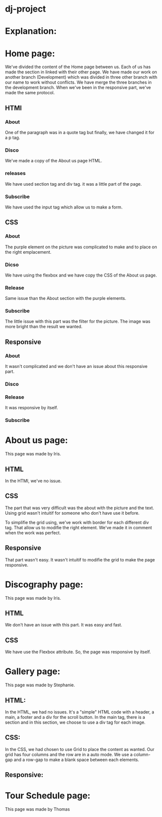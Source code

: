 # dj-project
Explanation:
============

Home page:
============
We've divided the content of the Home page between us. Each of us has made the section in linked with their other page. 
We have made our work on another branch (Development) which was divided in three other branch with our name to work without conflicts.
We have merge the three branches in the development branch. 
When we've been in the responsive part, we've made the same protocol.

HTMl
-----
### About
One of the paragraph was in a quote tag but finally, we have changed it for a p tag.

### Disco
We've made a copy of the About us page HTML.

### releases
We have used section tag and div tag. it was a little part of the page.

### Subscribe
We have used the input tag which allow us to make a form.

CSS
----
### About
The purple element on the picture was complicated to make and to place on the right emplacement. 

### Dicso
We have using the flexbox and we have copy the CSS of the About us page. 

### Release
Same issue than the About section with the purple elements.

### Subscribe
The little issue with this part was the filter for the picture. The image was more bright than the result we wanted.

Responsive
----------
### About
It wasn't complicated and we don't have an issue about this responsive part. 
### Disco
### Release
It was responsive by itself.

### Subscribe

About us page:
==============
This page was made by Iris.

HTML
-----
In the HTMl, we've no issue. 

CSS
----
The part that was very difficult was the about with the picture and the text. Using grid wasn't intuitif for someone who don't have use it before.

To simplifie the grid using, we've work with border for each different div tag. That allow us to modifie the right element. We've made it in comment when the work was perfect.

Responsive
----------
That part wasn't easy. It wasn't intuitif to modifie the grid to make the page responsive. 

Discography page:
=================
This page was made by Iris.

HTML
----
We don't have an issue with this part. It was easy and fast.

CSS
----
We have use the Flexbox attribute. So, the page was responsive by itself.

Gallery page:
=============
This page was made by Stephanie.

HTML:
-----
In the HTML, we had no issues. It's a "simple" HTML code with a header, a main, a footer and a div for the scroll button. 
In the main tag, there is a section and in this section, we choose to use a div tag for each image.

CSS:
----
In the CSS, we had chosen to use Grid to place the content as wanted. Our grid has four columns and the row are in a auto mode. We use a column-gap and a row-gap to make a blank space between each elements.

Responsive:
----------


Tour Schedule page:
===================
This page was made by Thomas